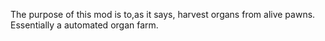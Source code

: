 The purpose of this mod is to,as it says, harvest organs from alive pawns. Essentially a automated organ farm.
